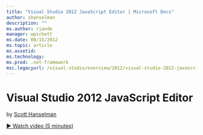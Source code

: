 ```yaml
---
title: "Visual Studio 2012 JavaScript Editor | Microsoft Docs"
author: shanselman
description: ""
ms.author: riande
manager: wpickett
ms.date: 08/15/2012
ms.topic: article
ms.assetid: 
ms.technology: 
ms.prod: .net-framework
msc.legacyurl: /visual-studio/overview/2012/visual-studio-2012-javascript-editor
---
```

Visual Studio 2012 JavaScript Editor
====================
by [Scott Hanselman](https://github.com/shanselman)

[&#9654; Watch video (5 minutes)](https://channel9.msdn.com/Blogs/ASP-NET-Site-Videos/visual-studio-2012-javascript-editor)